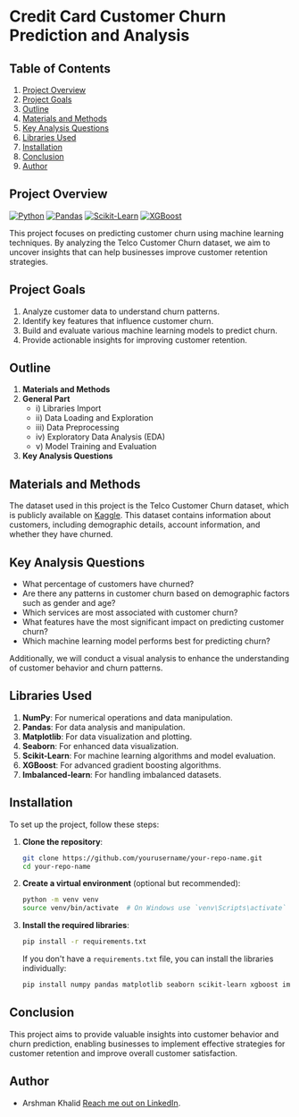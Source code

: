 # Credit Card Customer Churn Prediction and Analysis

## Table of Contents
1. [Project Overview](#project-overview)
2. [Project Goals](#project-goals)
3. [Outline](#outline)
4. [Materials and Methods](#materials-and-methods)
5. [Key Analysis Questions](#key-analysis-questions)
6. [Libraries Used](#libraries-used)
7. [Installation](#installation)
8. [Conclusion](#conclusion)
9. [Author](#author)

## Project Overview
[![Python](https://img.shields.io/badge/Python-3.8%2B-blue)](https://www.python.org/downloads/)
[![Pandas](https://img.shields.io/badge/Pandas-1.5.3-green)](https://pandas.pydata.org/)
[![Scikit-Learn](https://img.shields.io/badge/Scikit--Learn-1.0.2-yellowgreen)](https://scikit-learn.org/stable/)
[![XGBoost](https://img.shields.io/badge/XGBoost-1.5.0-orange)](https://xgboost.readthedocs.io/en/stable/)

This project focuses on predicting customer churn using machine learning techniques. By analyzing the Telco Customer Churn dataset, we aim to uncover insights that can help businesses improve customer retention strategies.

## Project Goals
1. Analyze customer data to understand churn patterns.
2. Identify key features that influence customer churn.
3. Build and evaluate various machine learning models to predict churn.
4. Provide actionable insights for improving customer retention.

## Outline
1. **Materials and Methods**
2. **General Part**
   - i) Libraries Import
   - ii) Data Loading and Exploration
   - iii) Data Preprocessing
   - iv) Exploratory Data Analysis (EDA)
   - v) Model Training and Evaluation
3. **Key Analysis Questions**

## Materials and Methods
The dataset used in this project is the Telco Customer Churn dataset, which is publicly available on [Kaggle](https://www.kaggle.com/datasets/blastchar/telco-customer-churn). This dataset contains information about customers, including demographic details, account information, and whether they have churned.

## Key Analysis Questions
- What percentage of customers have churned?
- Are there any patterns in customer churn based on demographic factors such as gender and age?
- Which services are most associated with customer churn?
- What features have the most significant impact on predicting customer churn?
- Which machine learning model performs best for predicting churn?

Additionally, we will conduct a visual analysis to enhance the understanding of customer behavior and churn patterns.

## Libraries Used
1. **NumPy**: For numerical operations and data manipulation.
2. **Pandas**: For data analysis and manipulation.
3. **Matplotlib**: For data visualization and plotting.
4. **Seaborn**: For enhanced data visualization.
5. **Scikit-Learn**: For machine learning algorithms and model evaluation.
6. **XGBoost**: For advanced gradient boosting algorithms.
7. **Imbalanced-learn**: For handling imbalanced datasets.

## Installation
To set up the project, follow these steps:

1. **Clone the repository**:
   ```bash
   git clone https://github.com/yourusername/your-repo-name.git
   cd your-repo-name
   ```

2. **Create a virtual environment** (optional but recommended):
   ```bash
   python -m venv venv
   source venv/bin/activate  # On Windows use `venv\Scripts\activate`
   ```

3. **Install the required libraries**:
   ```bash
   pip install -r requirements.txt
   ```

   If you don't have a `requirements.txt` file, you can install the libraries individually:
   ```bash
   pip install numpy pandas matplotlib seaborn scikit-learn xgboost imbalanced-learn
   ```

## Conclusion
This project aims to provide valuable insights into customer behavior and churn prediction, enabling businesses to implement effective strategies for customer retention and improve overall customer satisfaction.

## Author
* Arshman Khalid [Reach me out on LinkedIn](https://www.linkedin.com/in/arshmankhalid/).